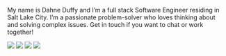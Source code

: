 <p>My name is Dahne Duffy and I’m a full stack Software Engineer residing in Salt Lake City. I’m a passionate problem-solver who loves thinking about and solving complex issues.  Get in touch if you want to chat or work together!</p>

<a href="INSERT SITE" target="blank"><img src="https://img.shields.io/static/v1?label=|&message=WEBSITE&color=3a51ab&style=plastic&logo=react&logo-color=white"/></a>
<a href="https://www.linkedin.com/in/dahne/" target="blank"><img src="https://img.shields.io/static/v1?label=|&message=LINKEDIN&color=e68e0b&style=plastic&logo=linkedin&logo-color=white"/></a>
<a href="https://github.com/DahneDuffy" target="blank"><img src="https://img.shields.io/static/v1?label=|&message=GITHUB&color=3a51ab&style=plastic&logo=github&logo-color=white"/></a>
<a href="https://twitter.com/DahneDuffy" target="blank"><img src="https://img.shields.io/static/v1?label=|&message=LINKEDIN&color=e68e0b&style=plastic&logo=twitter&logo-color=white"/></a>


<!--
**DahneDuffy/DahneDuffy** is a ✨ _special_ ✨ repository because its `README.md` (this file) appears on your GitHub profile.

Here are some ideas to get you started:

- 🔭 I’m currently working on ...
- 🌱 I’m currently learning ...
- 👯 I’m looking to collaborate on ...
- 🤔 I’m looking for help with ...
- 💬 Ask me about ...
- 📫 How to reach me: ...
- 😄 Pronouns: ...
- ⚡ Fun fact: ...
-->
